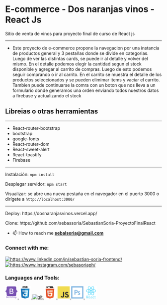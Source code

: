 <h1>E-commerce - Dos naranjas vinos - React Js</h1>
<p>Sitio de venta de vinos para proyecto final de curso de React js</p>
<hr>
<ul>
<li>Este proyecto de e-commerce propone la navegacion por una instancia de productos general y 3 pestañas donde se divide en categorias. Luego de ver las distintas cards, se puede ir al detalle y volver del mismo. En el detalle podemos elegir la cantidad segun el stock disponible y agregar al carrito de compras. Luego de esto podemos seguir comprando o ir al carrito.
En el carrito se muestra el detalle de los productos seleccionados y se pueden elimimar items y vaciar el carrito. Tambien puede continuarse la comra con un boton que nos lleva a un formulario donde generamos una orden enviando todos nuestros datos a firebase y actualizando el stock</li>
</ul><h2>Libreias o otras herramientas</h2>
<hr><ul>
<li>React-router-bootstrap</li>
<li>bootstrap</li>
<li>google-fonts</li>
<li>React-router-dom</li>
<li>React-sweet-alert</li>
<li>React-toastify</li>
<li>Firebase</li>
</ul>
<hr><p>Instalación: <code>npm install</code></p>
<p>Desplegar servidor: <code>npm start</code></p>
<p>Visualizar: se abre una nueva pestaña en el navegador en el puerto 3000 o dirígete a <code>http://localhost:3000/</code></p>
<hr>
<p>Deploy: https://dosnaranjasvinos.vercel.app/</p>
<p>Clone: https://github.com/sebassoria/SebastianSoria-ProyectoFinalReact</p>



- 📫 How to reach me **sebalsoria@gmail.com**

<h3 align="left">Connect with me:</h3>
<p align="left">
<a href="https://linkedin.com/in/https://www.linkedin.com/in/sebastian-soria-frontend/" target="blank"><img align="center" src="https://raw.githubusercontent.com/rahuldkjain/github-profile-readme-generator/master/src/images/icons/Social/linked-in-alt.svg" alt="https://www.linkedin.com/in/sebastian-soria-frontend/" height="30" width="40" /></a>
<a href="https://instagram.com/https://www.instagram.com/sebasoriaph/" target="blank"><img align="center" src="https://raw.githubusercontent.com/rahuldkjain/github-profile-readme-generator/master/src/images/icons/Social/instagram.svg" alt="https://www.instagram.com/sebasoriaph/" height="30" width="40" /></a>
</p>

<h3 align="left">Languages and Tools:</h3>
<p align="left"> <a href="https://getbootstrap.com" target="_blank" rel="noreferrer"> <img src="https://raw.githubusercontent.com/devicons/devicon/master/icons/bootstrap/bootstrap-plain-wordmark.svg" alt="bootstrap" width="40" height="40"/> </a> <a href="https://www.w3schools.com/css/" target="_blank" rel="noreferrer"> <img src="https://raw.githubusercontent.com/devicons/devicon/master/icons/css3/css3-original-wordmark.svg" alt="css3" width="40" height="40"/> </a> <a href="https://git-scm.com/" target="_blank" rel="noreferrer"> <img src="https://www.vectorlogo.zone/logos/git-scm/git-scm-icon.svg" alt="git" width="40" height="40"/> </a> <a href="https://www.w3.org/html/" target="_blank" rel="noreferrer"> <img src="https://raw.githubusercontent.com/devicons/devicon/master/icons/html5/html5-original-wordmark.svg" alt="html5" width="40" height="40"/> </a> <a href="https://developer.mozilla.org/en-US/docs/Web/JavaScript" target="_blank" rel="noreferrer"> <img src="https://raw.githubusercontent.com/devicons/devicon/master/icons/javascript/javascript-original.svg" alt="javascript" width="40" height="40"/> </a> <a href="https://www.photoshop.com/en" target="_blank" rel="noreferrer"> <img src="https://raw.githubusercontent.com/devicons/devicon/master/icons/photoshop/photoshop-line.svg" alt="photoshop" width="40" height="40"/> </a> <a href="https://reactjs.org/" target="_blank" rel="noreferrer"> <img src="https://raw.githubusercontent.com/devicons/devicon/master/icons/react/react-original-wordmark.svg" alt="react" width="40" height="40"/> </a>  </p>
